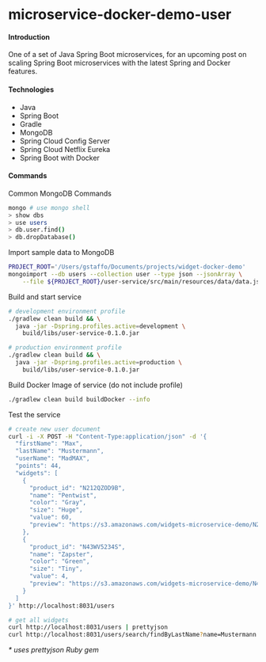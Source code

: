 # microservice-docker-demo-user
#### Introduction
One of a set of Java Spring Boot microservices, for an upcoming post on scaling Spring Boot microservices with the latest Spring and Docker features.

#### Technologies
* Java
* Spring Boot
* Gradle
* MongoDB
* Spring Cloud Config Server
* Spring Cloud Netflix Eureka
* Spring Boot with Docker

#### Commands
Common MongoDB Commands
```bash
mongo # use mongo shell
> show dbs
> use users
> db.user.find()
> db.dropDatabase()
```

Import sample data to MongoDB
```bash
PROJECT_ROOT='/Users/gstaffo/Documents/projects/widget-docker-demo'
mongoimport --db users --collection user --type json --jsonArray \
    --file ${PROJECT_ROOT}/user-service/src/main/resources/data/data.json
```

Build and start service
```bash
# development environment profile
./gradlew clean build && \
  java -jar -Dspring.profiles.active=development \
    build/libs/user-service-0.1.0.jar

# production environment profile
./gradlew clean build && \
  java -jar -Dspring.profiles.active=production \
    build/libs/user-service-0.1.0.jar
```

Build Docker Image of service (do not include profile)
```bash
./gradlew clean build buildDocker --info
```

Test the service
```bash
# create new user document
curl -i -X POST -H "Content-Type:application/json" -d '{
  "firstName": "Max",
  "lastName": "Mustermann",
  "userName": "MadMAX",
  "points": 44,
  "widgets": [
    {
      "product_id": "N212QZOD9B",
      "name": "Pentwist",
      "color": "Gray",
      "size": "Huge",
      "value": 60,
      "preview": "https://s3.amazonaws.com/widgets-microservice-demo/N212QZOD9B.png"
    },
    {
      "product_id": "N43WV5234S",
      "name": "Zapster",
      "color": "Green",
      "size": "Tiny",
      "value": 4,
      "preview": "https://s3.amazonaws.com/widgets-microservice-demo/N43WV5234S.png"
    }
  ]
}' http://localhost:8031/users

# get all widgets
curl http://localhost:8031/users | prettyjson
curl http://localhost:8031/users/search/findByLastName?name=Mustermann | prettyjson
```
_* uses prettyjson Ruby gem_
